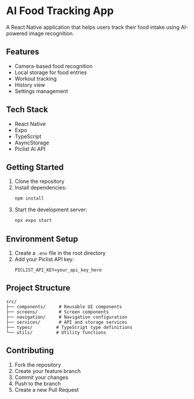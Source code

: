 # AI Food Tracking App

A React Native application that helps users track their food intake using AI-powered image recognition.

## Features

- Camera-based food recognition
- Local storage for food entries
- Workout tracking
- History view
- Settings management

## Tech Stack

- React Native
- Expo
- TypeScript
- AsyncStorage
- Piclist AI API

## Getting Started

1. Clone the repository
2. Install dependencies:
   ```bash
   npm install
   ```
3. Start the development server:
   ```bash
   npx expo start
   ```

## Environment Setup

1. Create a `.env` file in the root directory
2. Add your Piclist API key:
   ```
   PICLIST_API_KEY=your_api_key_here
   ```

## Project Structure

```
src/
├── components/     # Reusable UI components
├── screens/        # Screen components
├── navigation/     # Navigation configuration
├── services/       # API and storage services
├── types/         # TypeScript type definitions
└── utils/         # Utility functions
```

## Contributing

1. Fork the repository
2. Create your feature branch
3. Commit your changes
4. Push to the branch
5. Create a new Pull Request 